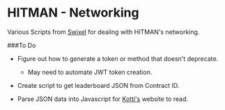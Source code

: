 # HITMAN - Networking
Various Scripts from [Swixel](github.com/awstanley) for dealing with HITMAN's networking.

###To Do
* Figure out how to generate a token or method that doesn't deprecate.
    * May need to automate JWT token creation.
    
* Create script to get leaderboard JSON from Contract ID.

* Parse JSON data into Javascript for [Kotti's](https://github.com/TheKotti) website to read.
